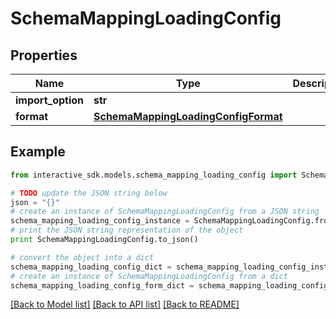 # SchemaMappingLoadingConfig


## Properties

Name | Type | Description | Notes
------------ | ------------- | ------------- | -------------
**import_option** | **str** |  | [optional] 
**format** | [**SchemaMappingLoadingConfigFormat**](SchemaMappingLoadingConfigFormat.md) |  | [optional] 

## Example

```python
from interactive_sdk.models.schema_mapping_loading_config import SchemaMappingLoadingConfig

# TODO update the JSON string below
json = "{}"
# create an instance of SchemaMappingLoadingConfig from a JSON string
schema_mapping_loading_config_instance = SchemaMappingLoadingConfig.from_json(json)
# print the JSON string representation of the object
print SchemaMappingLoadingConfig.to_json()

# convert the object into a dict
schema_mapping_loading_config_dict = schema_mapping_loading_config_instance.to_dict()
# create an instance of SchemaMappingLoadingConfig from a dict
schema_mapping_loading_config_form_dict = schema_mapping_loading_config.from_dict(schema_mapping_loading_config_dict)
```
[[Back to Model list]](../README.md#documentation-for-models) [[Back to API list]](../README.md#documentation-for-api-endpoints) [[Back to README]](../README.md)


